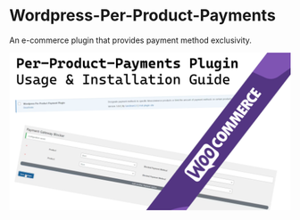 # Wordpress-Per-Product-Payments
An e-commerce plugin that provides payment method exclusivity.

[![Watch the video](https://raw.githubusercontent.com/Sandman2-0/Wordpress-Per-Product-Payments/main/thumbnail.png)](https://raw.githubusercontent.com/Sandman2-0/Wordpress-Per-Product-Payments/main/perproductpayments_tutorial.mp4)
